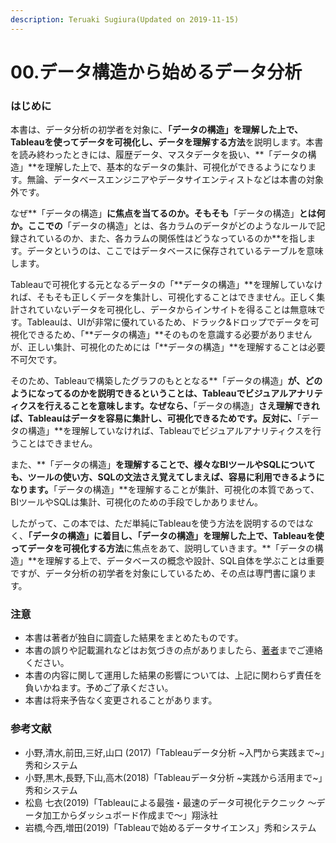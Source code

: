 ```yaml
---
description: Teruaki Sugiura(Updated on 2019-11-15)
---
```


# 00.データ構造から始めるデータ分析

### はじめに

本書は、データ分析の初学者を対象に、**「データの構造」を理解した上で、Tableauを使ってデータを可視化し、データを理解する方法**を説明します。本書を読み終わったときには、履歴データ、マスタデータを扱い、**「データの構造」**を理解した上で、基本的なデータの集計、可視化ができるようになります。無論、データベースエンジニアやデータサイエンティストなどは本書の対象外です。

なぜ**「データの構造」**に焦点を当てるのか。そもそも**「データの構造」**とは何か。ここでの**「データの構造」とは、各カラムのデータがどのようなルールで記録されているのか、また、各カラムの関係性はどうなっているのか**を指します。データというのは、ここではデータベースに保存されているテーブルを意味します。

Tableauで可視化する元となるデータの「**データの構造」**を理解していなければ、そもそも正しくデータを集計し、可視化することはできません。正しく集計されていないデータを可視化し、データからインサイトを得ることは無意味です。Tableauは、UIが非常に優れているため、ドラック&ドロップでデータを可視化できるため、「**データの構造」**そのものを意識する必要がありませんが、正しい集計、可視化のためには「**データの構造」**を理解することは必要不可欠です。

そのため、Tableauで構築したグラフのもととなる**「データの構造」**が、どのようになってるのかを説明できるということは、Tableauでビジュアルアナリティクスを行えることを意味します。なぜなら、**「データの構造」**さえ理解できれば、Tableauはデータを容易に集計し、可視化できるためです。反対に、**「データの構造」**を理解していなければ、Tableauでビジュアルアナリティクスを行うことはできません。

また、**「データの構造」**を理解することで、様々なBIツールやSQLについても、ツールの使い方、SQLの文法さえ覚えてしまえば、容易に利用できるようになります。**「データの構造」**を理解することが集計、可視化の本質であって、BIツールやSQLは集計、可視化のための手段でしかありません。

したがって、この本では、ただ単純にTableauを使う方法を説明するのではなく、**「データの構造」に着目し、「データの構造」を理解した上で、Tableauを使ってデータを可視化する方法**に焦点をあて、説明していきます。**「データの構造」**を理解する上で、データベースの概念や設計、SQL自体を学ぶことは重要ですが、データ分析の初学者を対象にしているため、その点は専門書に譲ります。

### 注意

* 本書は著者が独自に調査した結果をまとめたものです。
* 本書の誤りや記載漏れなどはお気づきの点がありましたら、[著者](https://github.com/urasugi)までご連絡ください。
* 本書の内容に関して運用した結果の影響については、上記に関わらず責任を負いかねます。予めご了承ください。
* 本書は将来予告なく変更されることがあります。

### 参考文献

* 小野,清水,前田,三好,山口 \(2017\)「Tableauデータ分析 ~入門から実践まで~」秀和システム
* 小野,黒木,長野,下山,高木\(2018\)「Tableauデータ分析 ~実践から活用まで~」秀和システム
* 松島 七衣\(2019\)「Tableauによる最強・最速のデータ可視化テクニック ～データ加工からダッシュボード作成まで～」翔泳社
* 岩橋,今西,増田\(2019\)「Tableauで始めるデータサイエンス」秀和システム

